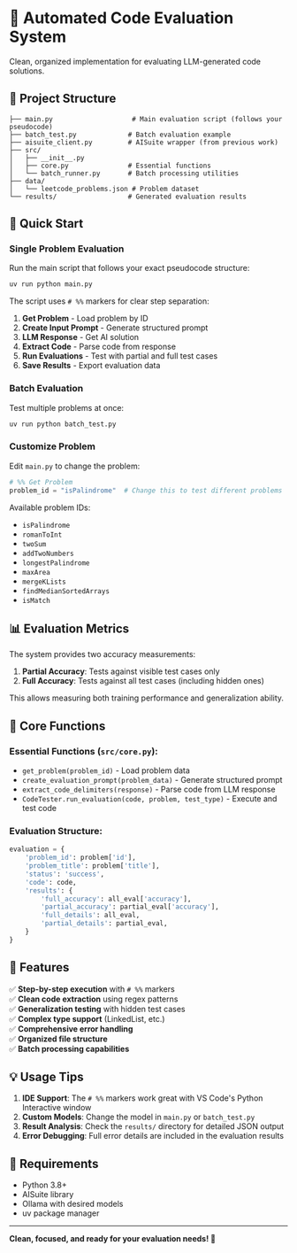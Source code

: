 # 🎯 Automated Code Evaluation System

Clean, organized implementation for evaluating LLM-generated code solutions.

## 📁 Project Structure

```
├── main.py                    # Main evaluation script (follows your pseudocode)
├── batch_test.py             # Batch evaluation example
├── aisuite_client.py         # AISuite wrapper (from previous work)
├── src/
│   ├── __init__.py
│   ├── core.py               # Essential functions
│   └── batch_runner.py       # Batch processing utilities
├── data/
│   └── leetcode_problems.json # Problem dataset
└── results/                  # Generated evaluation results
```

## 🚀 Quick Start

### Single Problem Evaluation

Run the main script that follows your exact pseudocode structure:

```bash
uv run python main.py
```

The script uses `# %%` markers for clear step separation:

1. **Get Problem** - Load problem by ID
2. **Create Input Prompt** - Generate structured prompt  
3. **LLM Response** - Get AI solution
4. **Extract Code** - Parse code from response
5. **Run Evaluations** - Test with partial and full test cases
6. **Save Results** - Export evaluation data

### Batch Evaluation

Test multiple problems at once:

```bash
uv run python batch_test.py
```

### Customize Problem

Edit `main.py` to change the problem:

```python
# %% Get Problem
problem_id = "isPalindrome"  # Change this to test different problems
```

Available problem IDs:
- `isPalindrome`
- `romanToInt` 
- `twoSum`
- `addTwoNumbers`
- `longestPalindrome`
- `maxArea`
- `mergeKLists`
- `findMedianSortedArrays`
- `isMatch`

## 📊 Evaluation Metrics

The system provides two accuracy measurements:

1. **Partial Accuracy**: Tests against visible test cases only
2. **Full Accuracy**: Tests against all test cases (including hidden ones)

This allows measuring both training performance and generalization ability.

## 🔧 Core Functions

### Essential Functions (`src/core.py`):

- `get_problem(problem_id)` - Load problem data
- `create_evaluation_prompt(problem_data)` - Generate structured prompt
- `extract_code_delimiters(response)` - Parse code from LLM response
- `CodeTester.run_evaluation(code, problem, test_type)` - Execute and test code

### Evaluation Structure:

```python
evaluation = {
    'problem_id': problem['id'],
    'problem_title': problem['title'],
    'status': 'success',
    'code': code,
    'results': {
        'full_accuracy': all_eval['accuracy'],
        'partial_accuracy': partial_eval['accuracy'],
        'full_details': all_eval,
        'partial_details': partial_eval,
    }
}
```

## 🎨 Features

✅ **Step-by-step execution** with `# %%` markers  
✅ **Clean code extraction** using regex patterns  
✅ **Generalization testing** with hidden test cases  
✅ **Complex type support** (LinkedList, etc.)  
✅ **Comprehensive error handling**  
✅ **Organized file structure**  
✅ **Batch processing capabilities**  

## 💡 Usage Tips

1. **IDE Support**: The `# %%` markers work great with VS Code's Python Interactive window
2. **Custom Models**: Change the model in `main.py` or `batch_test.py`
3. **Result Analysis**: Check the `results/` directory for detailed JSON output
4. **Error Debugging**: Full error details are included in the evaluation results

## 🔧 Requirements

- Python 3.8+
- AISuite library
- Ollama with desired models
- uv package manager

---

**Clean, focused, and ready for your evaluation needs! 🚀** 